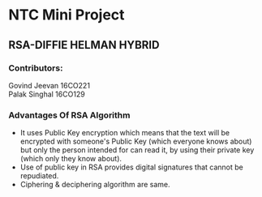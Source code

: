 # NTC Mini Project

## RSA-DIFFIE HELMAN HYBRID

### Contributors:
Govind Jeevan	16CO221<br/>
Palak Singhal	16CO129 

### Advantages Of RSA Algorithm
- It uses Public Key encryption which means that
the text will be encrypted with someone's Public
Key (which everyone knows about) but only the
person intended for can read it, by using their
private key (which only they know about).
- Use of public key in RSA provides digital
signatures that cannot be repudiated.
- Ciphering & deciphering algorithm are same. 
